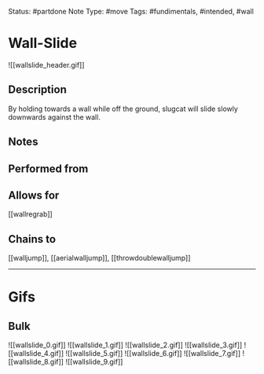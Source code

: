 Status: #partdone
Note Type: #move
Tags: #fundimentals, #intended, #wall 

# Wall-Slide
![[wallslide_header.gif]]
## Description
By holding towards a wall while off the ground, slugcat will slide slowly downwards against the wall.

## Notes


## Performed from


## Allows for
[[wallregrab]]

## Chains to
[[walljump]], [[aerialwalljump]], [[throwdoublewalljump]]

___
# Gifs
## Bulk
![[wallslide_0.gif]]
![[wallslide_1.gif]]
![[wallslide_2.gif]]
![[wallslide_3.gif]]
![[wallslide_4.gif]]
![[wallslide_5.gif]]
![[wallslide_6.gif]]
![[wallslide_7.gif]]
![[wallslide_8.gif]]
![[wallslide_9.gif]]